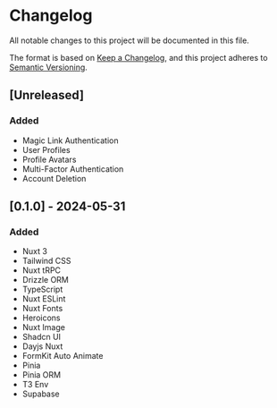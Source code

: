 # Changelog

All notable changes to this project will be documented in this file.

The format is based on [Keep a Changelog](https://keepachangelog.com/en/1.1.0/),
and this project adheres to [Semantic Versioning](https://semver.org/spec/v2.0.0.html).

## [Unreleased]

### Added

- Magic Link Authentication
- User Profiles
- Profile Avatars
- Multi-Factor Authentication
- Account Deletion

## [0.1.0] - 2024-05-31

### Added

- Nuxt 3
- Tailwind CSS
- Nuxt tRPC
- Drizzle ORM
- TypeScript
- Nuxt ESLint
- Nuxt Fonts
- Heroicons
- Nuxt Image
- Shadcn UI
- Dayjs Nuxt
- FormKit Auto Animate
- Pinia
- Pinia ORM
- T3 Env
- Supabase
